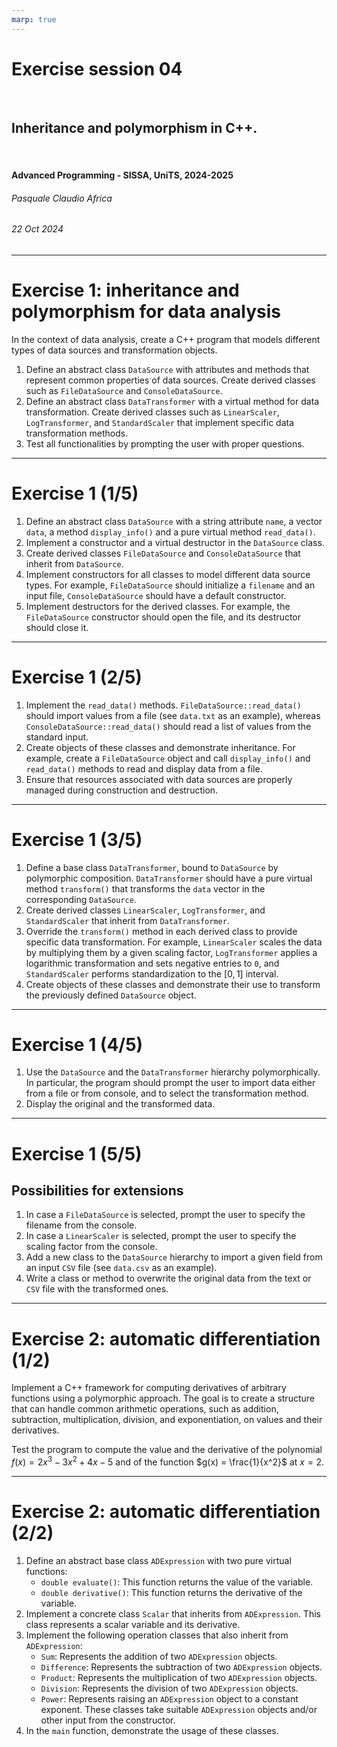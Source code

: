 ```yaml
---
marp: true
---
```


<!--
title: Exercise session 04
paginate: true
theme: custom
_class: titlepage
-->

# Exercise session 04
<br>

## Inheritance and polymorphism in C++.
<br>

#### Advanced Programming - SISSA, UniTS, 2024-2025

###### Pasquale Claudio Africa

###### 22 Oct 2024

---

# Exercise 1: inheritance and polymorphism for data analysis

In the context of data analysis, create a C++ program that models different types of data sources and transformation objects.

1. Define an abstract class `DataSource` with attributes and methods that represent common properties of data sources. Create derived classes such as `FileDataSource` and `ConsoleDataSource`.
2. Define an abstract class `DataTransformer` with a virtual method for data transformation. Create derived classes such as `LinearScaler`, `LogTransformer`, and `StandardScaler` that implement specific data transformation methods.
3. Test all functionalities by prompting the user with proper questions.

---

# Exercise 1 (1/5)

1. Define an abstract class `DataSource` with a string attribute `name`, a vector `data`, a method `display_info()` and a pure virtual method `read_data()`.
2. Implement a constructor and a virtual destructor in the `DataSource` class.
3. Create derived classes `FileDataSource` and `ConsoleDataSource` that inherit from `DataSource`.
4. Implement constructors for all classes to model different data source types. For example, `FileDataSource` should initialize a `filename` and an input file, `ConsoleDataSource` should have a default constructor.
2. Implement destructors for the derived classes. For example, the `FileDataSource` constructor should open the file, and its destructor should close it.

---

# Exercise 1 (2/5)

1. Implement the `read_data()` methods. `FileDataSource::read_data()` should import values from a file (see `data.txt` as an example), whereas `ConsoleDataSource::read_data()` should read a list of values from the standard input.
2. Create objects of these classes and demonstrate inheritance. For example, create a `FileDataSource` object and call `display_info()` and `read_data()` methods to read and display data from a file.
3. Ensure that resources associated with data sources are properly managed during construction and destruction.

---

# Exercise 1 (3/5)

1. Define a base class `DataTransformer`, bound to `DataSource` by polymorphic composition. `DataTransformer` should have a pure virtual method `transform()` that transforms the `data` vector in the corresponding `DataSource`.
2. Create derived classes `LinearScaler`, `LogTransformer`, and `StandardScaler` that inherit from `DataTransformer`.
3. Override the `transform()` method in each derived class to provide specific data transformation. For example, `LinearScaler` scales the data by multiplying them by a given scaling factor, `LogTransformer` applies a logarithmic transformation and sets negative entries to `0`, and `StandardScaler` performs standardization to the $[0, 1]$ interval.
4. Create objects of these classes and demonstrate their use to transform the previously defined `DataSource` object.

---

# Exercise 1 (4/5)

1. Use the `DataSource` and the `DataTransformer` hierarchy polymorphically. In particular, the program should prompt the user to import data either from a file or from console, and to select the transformation method.
2. Display the original and the transformed data.

---

# Exercise 1 (5/5)

## Possibilities for extensions

1. In case a `FileDataSource` is selected, prompt the user to specify the filename from the console.
2. In case a `LinearScaler` is selected, prompt the user to specify the scaling factor from the console.
3. Add a new class to the `DataSource` hierarchy to import a given field from an input `CSV` file (see `data.csv` as an example).
4. Write a class or method to overwrite the original data from the text or `CSV` file with the transformed ones.

---

# Exercise 2: automatic differentiation (1/2)

Implement a C++ framework for computing derivatives of arbitrary functions using a polymorphic approach. The goal is to create a structure that can handle common arithmetic operations, such as addition, subtraction, multiplication, division, and exponentiation, on values and their derivatives.
 
Test the program to compute the value and the derivative of the polynomial $f(x) = 2x^3 - 3x^2 + 4x - 5$ and of the function $g(x) = \frac{1}{x^2}$ at $x = 2$.

---

# Exercise 2: automatic differentiation (2/2)

1. Define an abstract base class `ADExpression` with two pure virtual functions:
   - `double evaluate()`: This function returns the value of the variable.
   - `double derivative()`: This function returns the derivative of the variable.
2. Implement a concrete class `Scalar` that inherits from `ADExpression`. This class represents a scalar variable and its derivative.
3. Implement the following operation classes that also inherit from `ADExpression`:
   - `Sum`: Represents the addition of two `ADExpression` objects.
   - `Difference`: Represents the subtraction of two `ADExpression` objects.
   - `Product`: Represents the multiplication of two `ADExpression` objects.
   - `Division`: Represents the division of two `ADExpression` objects.
   - `Power`: Represents raising an `ADExpression` object to a constant exponent.
   These classes take suitable `ADExpression` objects and/or other input from the constructor.
4. In the `main` function, demonstrate the usage of these classes.
